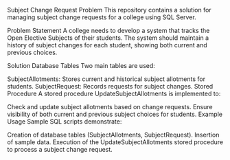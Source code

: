 Subject Change Request Problem
This repository contains a solution for managing subject change requests for a college using SQL Server.

Problem Statement
A college needs to develop a system that tracks the Open Elective Subjects of their students. The system should maintain a history of subject changes for each student, showing both current and previous choices.

Solution
Database Tables
Two main tables are used:

SubjectAllotments: Stores current and historical subject allotments for students.
SubjectRequest: Records requests for subject changes.
Stored Procedure
A stored procedure UpdateSubjectAllotments is implemented to:

Check and update subject allotments based on change requests.
Ensure visibility of both current and previous subject choices for students.
Example Usage
Sample SQL scripts demonstrate:

Creation of database tables (SubjectAllotments, SubjectRequest).
Insertion of sample data.
Execution of the UpdateSubjectAllotments stored procedure to process a subject change request.
